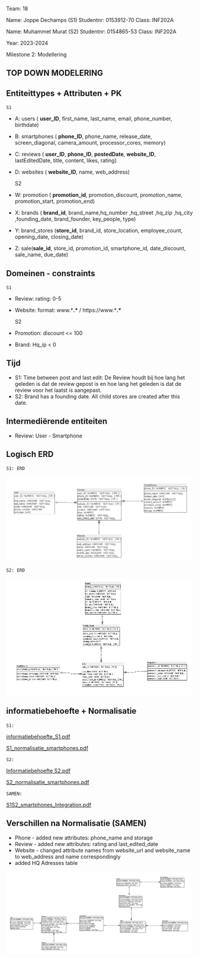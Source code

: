 Team: 18

Name: Joppe Dechamps (S1)
Studentnr: 0153912-70
Class: INF202A

Name: Muhammet Murat (S2)
Studentnr: 0154865-53
Class: INF202A

Year: 2023-2024

Milestone 2: Modellering

TOP DOWN MODELERING
---

Entiteittypes + Attributen + PK
---
    S1
- A: users ( **user_ID**, first_name, last_name, email, phone_number, birthdate)
- B: smartphones ( **phone_ID**, phone_name, release_date, screen_diagonal, camera_amount, processor_cores, memory)
- C: reviews ( **user_ID**, **phone_ID**, **postedDate**, **website_ID**, lastEditedDate, title, content, likes, rating)
- D: websites ( **website_ID**, name, web_address)


    S2
- W: promotion ( **promotion_id**, promotion_discount, promotion_name, promotion_start, promotion_end)
- X: brands ( **brand_id**, brand_name,hq_number ,hq_street ,hq_zip ,hq_city ,founding_date, brand_founder, key_people, type)
- Y: brand_stores (**store_id**, brand_id, store_location, employee_count, opening_date, closing_date)
- Z: sale(**sale_id**, store_id, promotion_id, smartphone_id, date_discount, sale_name, due_date)


Domeinen - constraints
--- 
    S1
- Review: rating: 0-5
- Website: format: www.\***.\*** / https\://www.\***.\***


    S2
- Promotion: discount <= 100
- Brand: Hq_ip < 0

Tijd 
---
- S1: Time between post and last edit: De Review houdt bij hoe lang het geleden is dat de review gepost is en hoe lang het geleden is dat de review voor het laatst is aangepast.
- S2: Brand has a founding date. All child stores are created after this date. 


Intermediërende  entiteiten
---
- Review: User - Smartphone


Logisch ERD 
---
    S1: ERD
![S1_logisch.png](../S1/S1_ERD_Joppe_Dechamps.png)

    S2: ERD

![S2_logisch.png](../S2/S2_logisch.png)

informatiebehoefte + Normalisatie
---
    S1:
[informatiebehoefte_S1.pdf](..%2F..%2FD2_NORMALISATIE%2FS1_normalisatie%2Finformatiebehoefte_S1.pdf)

[S1_normalisatie_smartphones.pdf](..%2F..%2FD2_NORMALISATIE%2FS1_normalisatie%2FS1_normalisatie_smartphones.pdf)

    S2:
[Informatiebehoefte S2.pdf](..%2F..%2FD2_NORMALISATIE%2FS2_normalisatie%2FInformatiebehoefte%20S2.pdf)

[S2_normalisatie_smartphones.pdf](..%2F..%2FD2_NORMALISATIE%2FS2_normalisatie%2FS2_normalisatie_smartphones.pdf)

    SAMEN:
[S1S2_smartphones_Integration.pdf](..%2F..%2FD2_NORMALISATIE%2FSAMEN_integratie%2FS1S2_smartphones_Integration.pdf)



Verschillen na Normalisatie (SAMEN)
-----------------------------------
- Phone - added new attributes: phone_name and storage
- Review - added new attributes: rating and last_edited_date
- Website - changed attribute names from website_url and website_name to web_address and name correspondingly
- added HQ Adresses table



![Finaal_ERD_M2.png](../../D2_NORMALISATIE/SAMEN_integratie/Finaal_ERD_M2.png)

